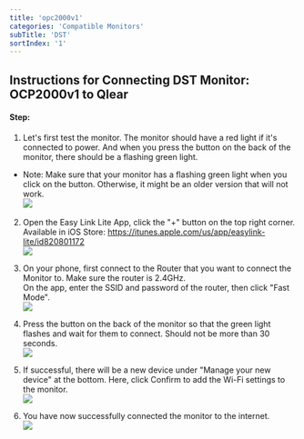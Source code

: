 ```yaml
---
title: 'opc2000v1'
categories: 'Compatible Monitors'
subTitle: 'DST'
sortIndex: '1'
---
```

## Instructions for Connecting DST Monitor: OCP2000v1 to Qlear 

#### Step:
1. Let's first test the monitor. The monitor should have a red light if it's connected to power. And when you press the button on the back of the monitor, there should be a flashing green light.  
 - Note: Make sure that your monitor has a flashing green light when you click on the button. Otherwise, it might be an older version that will not work.  
![](https://user-images.githubusercontent.com/26155270/30049391-106513fe-924d-11e7-87a4-0ba33d876895.png) 
    
2. Open the Easy Link Lite App, click the  "+" button on the top right corner.  
   Available in iOS Store: https://itunes.apple.com/us/app/easylink-lite/id820801172     
![](https://user-images.githubusercontent.com/26155270/30049472-6f8906ce-924d-11e7-9d51-4e3a198e3d23.png)   
  
3. On your phone, first connect to the Router that you want to connect the Monitor to. Make sure the router is 2.4GHz.  
   On the app, enter the SSID and password of the router, then click "Fast Mode".  
![](https://user-images.githubusercontent.com/26155270/30049512-9e3e46e6-924d-11e7-9ceb-c502dd05decf.png)    
4. Press the button on the back of the monitor so that the green light flashes and wait for them to connect. Should not be more than 30 seconds.  
![](https://user-images.githubusercontent.com/26155270/30049573-c5c76800-924d-11e7-9969-4bd4e7fc51eb.png)   
    
5. If successful, there will be a new device under "Manage your new device" at the bottom. Here, click Confirm to add the Wi-Fi settings to the monitor.    
![](https://user-images.githubusercontent.com/26155270/30049616-ee3075de-924d-11e7-8fe8-4bfa37b9460c.png)   
6. You have now successfully connected the monitor to the internet.   
![](https://user-images.githubusercontent.com/26155270/30049660-0e5959ca-924e-11e7-945d-6f564d2ea794.png)   


